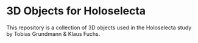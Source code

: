 # 3D Objects for Holoselecta
This repository is a collection of 3D objects used in the Holoselecta study by Tobias Grundmann & Klaus Fuchs.
